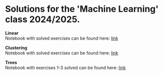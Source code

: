 # Solutions for the 'Machine Learning' class 2024/2025.

**Linear** </br>
Notebook with solved exercises can be found here: [link](https://github.com/ga1ile0/machine-learning-class/blob/master/025_Exercises.ipynb) </br>

**Clustering** </br>
Notebook with solved exercises can be found here: [link](https://github.com/ga1ile0/machine-learning-class/blob/master/clustering/047Clustering_Exercises.ipynb) </br>

**Trees** </br>
Notebook with exercises 1-3 solved can be found here: [link](https://github.com/ga1ile0/machine-learning-class/blob/master/trees/055Decision_trees_Exercises.ipynb) </br>
